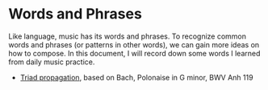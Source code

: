 # Words and Phrases
Like language, music has its words and phrases. To recognize common words and phrases (or patterns in other words), we can gain more ideas on how to compose. In this document, I will record down some words I learned from daily music practice.

* [Triad propagation](https://www.noteflight.com/scores/view/22c2634a095192e9ab7877bc9974250688695ff0), based on Bach, Polonaise in G minor, BWV Anh 119

